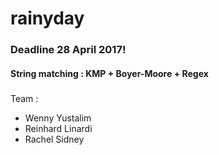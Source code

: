 # rainyday

### Deadline 28 April 2017!
#### String matching : KMP + Boyer-Moore + Regex
### 
### 
Team :
- Wenny Yustalim
- Reinhard Linardi
- Rachel Sidney
